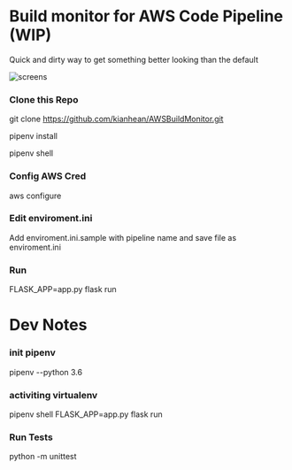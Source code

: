 # Build monitor for AWS Code Pipeline (WIP)
Quick and dirty way to get something better looking than the default

![screens](https://user-images.githubusercontent.com/5037305/31857695-bf902b18-b717-11e7-8d80-57521dcc10c2.png)

### Clone this Repo
git clone https://github.com/kianhean/AWSBuildMonitor.git

pipenv install

pipenv shell

### Config AWS Cred
aws configure

### Edit enviroment.ini
Add enviroment.ini.sample with pipeline name and save file as enviroment.ini

### Run
FLASK_APP=app.py flask run


# Dev Notes
### init pipenv
pipenv --python 3.6

### activiting virtualenv
pipenv shell
FLASK_APP=app.py flask run

### Run Tests
python -m unittest
